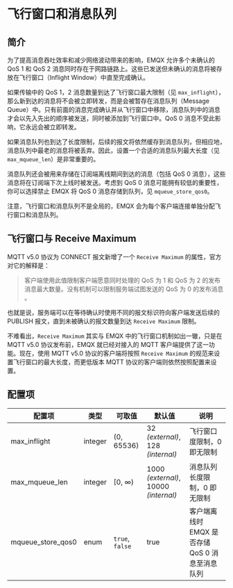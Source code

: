 # 飞行窗口和消息队列

## 简介

为了提高消息吞吐效率和减少网络波动带来的影响，EMQX 允许多个未确认的 QoS 1 和 QoS 2 消息同时存在于网路链路上。这些已发送但未确认的消息将被存放在飞行窗口（Inflight Window）中直至完成确认。

如果传输中的 QoS 1，2 消息数量到达了飞行窗口最大限制（见 `max_inflight`），那么新到达的消息将不会被立即转发，而是会被暂存在消息队列（Message Queue）中。只有前面的消息完成确认并从飞行窗口中移除，消息队列中的消息才会以先入先出的顺序被发送，同时被添加到飞行窗口中。QoS 0 消息不受此影响，它永远会被立即转发。

如果消息队列也到达了长度限制，后续的报文将依然缓存到消息队列，但相应地，消息队列中最老的消息将被丢弃。因此，设置一个合适的消息队列最大长度（见 `max_mqueue_len`）是非常重要的。

消息队列还会被用来存储在订阅端离线期间到达的消息（包括 QoS 0 消息），这些消息将在订阅端下次上线时被发送。考虑到 QoS 0 消息可能拥有较低的重要性，你可以选择禁止 EMQX 将 QoS 0 消息存储到队列，见 `mqueue_store_qos0`。

注意，飞行窗口和消息队列不是全局的，EMQX 会为每个客户端连接单独分配飞行窗口和消息队列。

## 飞行窗口与 Receive Maximum

MQTT v5.0 协议为 CONNECT 报文新增了一个 `Receive Maximum` 的属性，官方对它的解释是：

> 客户端使用此值限制客户端愿意同时处理的 QoS 为 1 和 QoS 为 2 的发布消息最大数量。没有机制可以限制服务端试图发送的 QoS 为 0 的发布消息 。

也就是说，服务端可以在等待确认时使用不同的报文标识符向客户端发送后续的 PUBLISH 报文，直到未被确认的报文数量到达 `Receive Maximum` 限制。

不难看出，`Receive Maximum` 其实与 EMQX 中的飞行窗口机制如出一辙，只是在 MQTT v5.0 协议发布前，EMQX 就已经对接入的 MQTT 客户端提供了这一功能。现在，使用 MQTT v5.0 协议的客户端将按照 `Receive Maximum` 的规范来设置飞行窗口的最大长度，而更低版本 MQTT 协议的客户端则依然按照配置来设置。

## 配置项

| 配置项             | 类型     | 可取值          | 默认值                                     | 说明                                                   |
| ----------------- | ------- | ----------------- | ------------------------------------------ | ------------------------------------------------------ |
| max_inflight      | integer | (0, 65536)      | 32 *(external)*,<br /> 128 *(internal)*    | 飞行窗口度限制，0 即无限制                    |
| max_mqueue_len    | integer | [0, ∞)          | 1000 *(external)*,<br />10000 *(internal)* | 消息队列长度限制，0 即无限制                     |
| mqueue_store_qos0 | enum    | `true`, `false` | true                                       | 客户端离线时 EMQX 是否存储 QoS 0 消息至消息队列 |







